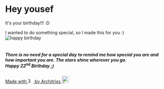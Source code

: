 <!DOCTYPE html>
<html lang="en">

<head>
  <title>WishU</title>
  <meta charset="UTF-8">
  <meta http-equiv="X-UA-Compatible" content="IE=edge">
  <meta name="viewport" content="width=device-width, initial-scale=1.0">
  <link rel="stylesheet" href="style.css">
  <link rel="stylesheet" href="https://cdnjs.cloudflare.com/ajax/libs/animate.css/4.1.1/animate.min.css" />
</head>

<body>
  <div class="container">
    <div id="one" class="one">
      <h1>Hey
        <span id="name" class="name animate__delay-1s">yousef</span>
      </h1>
      <p class="two animate__delay-2s" id="greetingText">It's your birthday!!! :D</p>
    </div>
    <div class="three animate__delay-5s">
      I wanted to do something special, so I made this for you :)
    </div>
    <div class="wish" id="balloon-container">
      <img src="assets/01152 Happy Birthday.svg" class="wish-hbd animate__delay-5s center" alt="happy birthday">
      <br><br>
      <h5 class="wishText animate__delay-5s"><span id="wishText">There is no need for a special day to remind me how special you are and how
        important you are. The stars shine wherever you go.</span><br><span id="gradient-text">Happy 22<span
            id="seconds"></span><sup>nd</sup> Birthday</span> ;)</h5>
    </div>
    <div class="buttons">
      <a type="button" href="https://www.youtube.com/watch?v=k3zimSRKqNw" title="Follow you">
        <span class="heart animate__delay-5s"><span>Made with </span><img
            class="heart-icon animate__delay-5s" src="assets/icons8-diamond-heart-48.png"
            style="width: 18px;height: 15px;" alt="3" title="Hey D, :)"> by <span id="heartText">Architrixs</span></span>
      </a>
      <a type="button" class="refresh-btn animate__delay-5s" onClick="refreshPage()"><img
          src="assets/icons8-refresh-30.png" style="width: 23px;height: 23px;" alt="Refresh" title="Refresh"></a>
    </div>
  </div>
</body>
<script type="application/javascript" src="main.js"></script>

</html>
